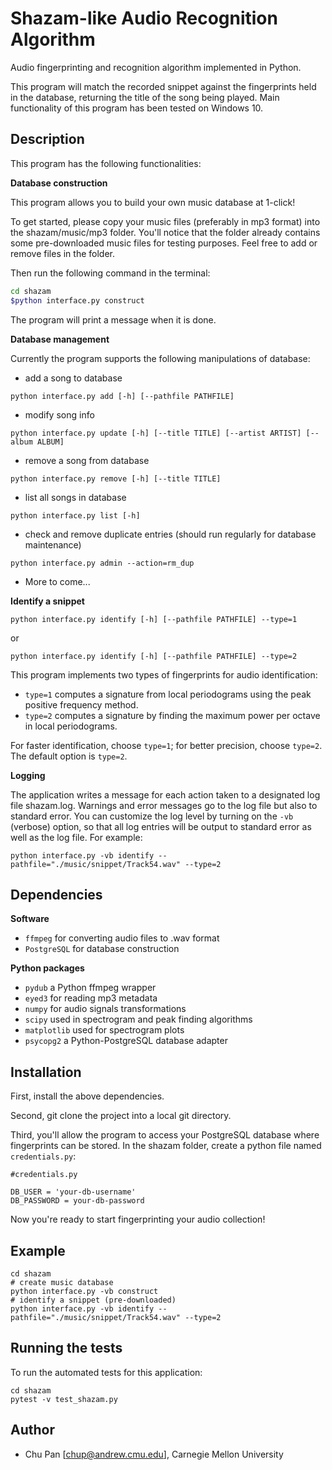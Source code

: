 # Shazam-like Audio Recognition Algorithm

Audio fingerprinting and recognition algorithm implemented in Python. 

This program will match the recorded snippet against the fingerprints held in the database, returning the title of the song being played. Main functionality of this program has been tested on Windows 10.

## Description

This program has the following functionalities:

**Database construction**

This program allows you to build your own music database at 1-click! 
 
To get started, please copy your music files (preferably in mp3 format) into the shazam/music/mp3 folder. You'll notice that the folder already contains some pre-downloaded music files for testing purposes. Feel free to add or remove files in the folder. 

Then run the following command in the terminal:

```bash
cd shazam
$python interface.py construct
```

The program will print a message when it is done.

**Database management**

Currently the program supports the following manipulations of database:

- add a song to database

```
python interface.py add [-h] [--pathfile PATHFILE]
```

- modify song info

```
python interface.py update [-h] [--title TITLE] [--artist ARTIST] [--album ALBUM]
```

- remove a song from database

```
python interface.py remove [-h] [--title TITLE]
```

- list all songs in database

```
python interface.py list [-h]
```

- check and remove duplicate entries (should run regularly for database maintenance)

```
python interface.py admin --action=rm_dup
```

- More to come...

**Identify a snippet**

```
python interface.py identify [-h] [--pathfile PATHFILE] --type=1
```
or
```
python interface.py identify [-h] [--pathfile PATHFILE] --type=2
```

This program implements two types of fingerprints for audio identification:

- `type=1` computes a signature from local periodograms using the peak positive frequency method.
- `type=2` computes a signature by finding the maximum power per octave in local periodograms.

For faster identification, choose `type=1`; for better precision, choose `type=2`. The default option is `type=2`.

**Logging**

The application writes a message for each action taken to a designated log file shazam.log. Warnings and error messages go to the log file but also to standard error. You can customize the log level by turning on the `-vb` (verbose) option, so that all log entries will be output to standard error as well as the log file. For example:

```
python interface.py -vb identify --pathfile="./music/snippet/Track54.wav" --type=2
```


## Dependencies

**Software**
- `ffmpeg` for converting audio files to .wav format
- `PostgreSQL` for database construction

**Python packages**
- `pydub` a Python ffmpeg wrapper
- `eyed3` for reading mp3 metadata
- `numpy` for audio signals transformations
- `scipy` used in spectrogram and peak finding algorithms
- `matplotlib` used for spectrogram plots
- `psycopg2` a Python-PostgreSQL database adapter


## Installation

First, install the above dependencies.

Second, git clone the project into a local git directory.

Third, you'll allow the program to access your PostgreSQL database where fingerprints can be stored. In the shazam folder, create a python file named `credentials.py`:

```
#credentials.py

DB_USER = 'your-db-username'
DB_PASSWORD = your-db-password
```

Now you're ready to start fingerprinting your audio collection!


## Example

```
cd shazam
# create music database
python interface.py -vb construct
# identify a snippet (pre-downloaded)
python interface.py -vb identify --pathfile="./music/snippet/Track54.wav" --type=2
```


## Running the tests

To run the automated tests for this application:

```
cd shazam
pytest -v test_shazam.py
```

## Author

* Chu Pan [chup@andrew.cmu.edu], Carnegie Mellon University






